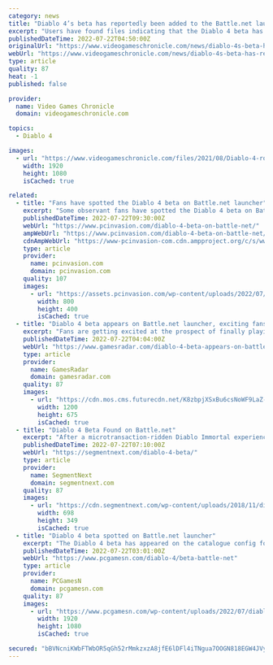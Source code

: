 ```yaml
---
category: news
title: "Diablo 4’s beta has reportedly been added to the Battle.net launcher"
excerpt: "Users have found files indicating that the Diablo 4 beta has been added to the Battle.net launcher. According to Wowhead, the Battle.net Catalog config files include new data which suggests the Diablo ..."
publishedDateTime: 2022-07-22T04:50:00Z
originalUrl: "https://www.videogameschronicle.com/news/diablo-4s-beta-has-reportedly-been-added-to-the-battle-net-launcher/"
webUrl: "https://www.videogameschronicle.com/news/diablo-4s-beta-has-reportedly-been-added-to-the-battle-net-launcher/"
type: article
quality: 87
heat: -1
published: false

provider:
  name: Video Games Chronicle
  domain: videogameschronicle.com

topics:
  - Diablo 4

images:
  - url: "https://www.videogameschronicle.com/files/2021/08/Diablo-4-rogue-art.jpg"
    width: 1920
    height: 1080
    isCached: true

related:
  - title: "Fans have spotted the Diablo 4 beta on Battle.net launcher"
    excerpt: "Some observant fans have spotted the Diablo 4 beta on Battle.net. Although the beta isn’t visible on Blizzard’s launcher, the same cannot be said of Diablo 4‘s presence in the configuration files."
    publishedDateTime: 2022-07-22T09:30:00Z
    webUrl: "https://www.pcinvasion.com/diablo-4-beta-on-battle-net/"
    ampWebUrl: "https://www.pcinvasion.com/diablo-4-beta-on-battle-net/amp/"
    cdnAmpWebUrl: "https://www-pcinvasion-com.cdn.ampproject.org/c/s/www.pcinvasion.com/diablo-4-beta-on-battle-net/amp/"
    type: article
    provider:
      name: pcinvasion.com
      domain: pcinvasion.com
    quality: 107
    images:
      - url: "https://assets.pcinvasion.com/wp-content/uploads/2022/07/diablo-4-beta-spotted-on-battle-net-config-files.jpg"
        width: 800
        height: 400
        isCached: true
  - title: "Diablo 4 beta appears on Battle.net launcher, exciting fans"
    excerpt: "Fans are getting excited at the prospect of finally playing Diablo 4 now that the beta has appeared on the Battle.net launcher. Last month's Xbox and Bethesda showcase revealed Diablo 4 is set to ..."
    publishedDateTime: 2022-07-22T04:04:00Z
    webUrl: "https://www.gamesradar.com/diablo-4-beta-appears-on-battlenet-launcher-exciting-fans/"
    type: article
    provider:
      name: GamesRadar
      domain: gamesradar.com
    quality: 87
    images:
      - url: "https://cdn.mos.cms.futurecdn.net/K8zbpjXSxBu6csNoWF9LaZ-1200-80.jpg"
        width: 1200
        height: 675
        isCached: true
  - title: "Diablo 4 Beta Found on Battle.net"
    excerpt: "After a microtransaction-ridden Diablo Immortal experience, fans have turned their eyes on Blizzard Entertainment's upcoming Diablo 4. Although Diablo 4's ..."
    publishedDateTime: 2022-07-22T07:10:00Z
    webUrl: "https://segmentnext.com/diablo-4-beta/"
    type: article
    provider:
      name: SegmentNext
      domain: segmentnext.com
    quality: 87
    images:
      - url: "https://cdn.segmentnext.com/wp-content/uploads/2018/11/diablo-immortal-e1541414247407.jpg"
        width: 698
        height: 349
        isCached: true
  - title: "Diablo 4 beta spotted on Battle.net launcher"
    excerpt: "The Diablo 4 beta has appeared on the catalogue config for the Battle.net launcher, suggesting players might be able to get their hands on the RPG game soon ..."
    publishedDateTime: 2022-07-22T03:01:00Z
    webUrl: "https://www.pcgamesn.com/diablo-4/beta-battle-net"
    type: article
    provider:
      name: PCGamesN
      domain: pcgamesn.com
    quality: 87
    images:
      - url: "https://www.pcgamesn.com/wp-content/uploads/2022/07/diablo-4-beta-battle-net-launcher.jpg"
        width: 1920
        height: 1080
        isCached: true

secured: "bBVNcniKWbFTWbOR5qGh52rMmkzxzA8jfE6lDFl4iTNgua7OOGN818EGW4JVy4eFP4czYf0Ss+q66/Q45lV4El7T3YzWkhq2x3bQA+WgCHtLJpTIICCam3j0fZ+OEDxCiwa2rxVaAu2glGh4BzvEGRjljuESTYgj+y4dXWwXkuUlRyEBNUaHaZTwCtw9E1XxGiBceqxTkYj6Wpvas+OTDUQFBRyn2YcG2YB9PJdAeTv+FiukFu8mxHwox6x8BHrLZHtSDpyw7IpmCmoV7FM0XR7dhgkz9OIz4/M2vhxALb9lUGG2f2r5JhQgFEQFD3sAmrr5DTIEDMihZFSAKyY+qdXD6kaxqS0+5sjclMCsWeE=;wa7TKrfjP2gg/HUtdZ/wUQ=="
---
```


